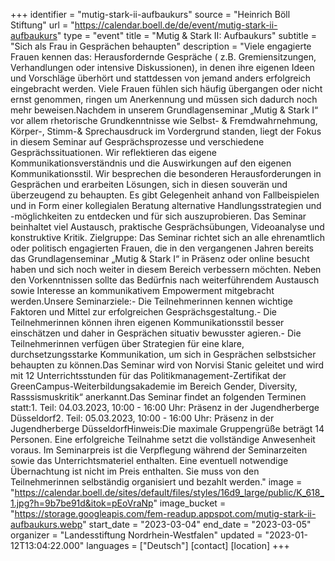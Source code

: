 +++
identifier = "mutig-stark-ii-aufbaukurs"
source = "Heinrich Böll Stiftung"
url = "https://calendar.boell.de/de/event/mutig-stark-ii-aufbaukurs"
type = "event"
title = "Mutig & Stark II: Aufbaukurs"
subtitle = "Sich als Frau in Gesprächen behaupten"
description = "Viele engagierte Frauen kennen das: Herausfordernde Gespräche ( z.B. Gremiensitzungen, Verhandlungen oder intensive Diskussionen), in denen ihre eigenen Ideen und Vorschläge überhört und stattdessen von jemand anders erfolgreich eingebracht werden. Viele Frauen fühlen sich häufig übergangen oder nicht ernst genommen, ringen um Anerkennung und müssen sich dadurch noch mehr beweisen.Nachdem in unserem Grundlagenseminar „Mutig & Stark I“ vor allem rhetorische Grundkenntnisse wie Selbst- & Fremdwahrnehmung, Körper-, Stimm-& Sprechausdruck im Vordergrund standen, liegt der Fokus in diesem Seminar auf Gesprächsprozesse und verschiedene Gesprächssituationen. Wir reflektieren das eigene Kommunikationsverständnis und die Auswirkungen auf den eigenen Kommunikationsstil. Wir besprechen die besonderen Herausforderungen in Gesprächen und erarbeiten Lösungen, sich in diesen souverän und überzeugend zu behaupten. Es gibt Gelegenheit anhand von Fallbeispielen und in Form einer kollegialen Beratung alternative Handlungsstrategien und -möglichkeiten zu entdecken und für sich auszuprobieren. Das Seminar beinhaltet viel Austausch, praktische Gesprächsübungen, Videoanalyse und konstruktive Kritik. Zielgruppe: Das Seminar richtet sich an alle ehrenamtlich oder politisch engagierten Frauen, die in den vergangenen Jahren bereits das Grundlagenseminar „Mutig & Stark I“ in Präsenz oder online besucht haben und sich noch weiter in diesem Bereich verbessern möchten. Neben den Vorkenntnissen sollte das Bedürfnis nach weiterführendem Austausch sowie Interesse an kommunikativem Empowerment mitgebracht werden.Unsere Seminarziele:- Die Teilnehmerinnen kennen wichtige Faktoren und Mittel zur erfolgreichen Gesprächsgestaltung.- Die Teilnehmerinnen können ihren eigenen Kommunikationsstil besser einschätzen und daher in Gesprächen situativ bewusster agieren.- Die Teilnehmerinnen verfügen über Strategien für eine klare, durchsetzungsstarke Kommunikation, um sich in Gesprächen selbstsicher behaupten zu können.Das Seminar wird von Norvisi Stanic geleitet und wird mit 12 Unterrichtsstunden für das Politikmanagement-Zertifikat der GreenCampus-Weiterbildungsakademie im Bereich Gender, Diversity, Rasssismuskritik“ anerkannt.Das Seminar findet an folgenden Terminen statt:1. Teil: 04.03.2023, 10:00 - 16:00 Uhr: Präsenz in der Jugendherberge Düsseldorf2. Teil: 05.03.2023, 10:00 - 16:00 Uhr: Präsenz in der Jugendherberge DüsseldorfHinweis:Die maximale Gruppengrüße beträgt 14 Personen. Eine erfolgreiche Teilnahme setzt die vollständige Anwesenheit voraus. Im Seminarpreis ist die Verpflegung während der Seminarzeiten sowie das Unterrichtsmateriel enthalten. Eine eventuell notwendige Übernachtung ist nicht im Preis enthalten. Sie muss von den Teilnehmerinnen selbständig organisiert und bezahlt werden."
image = "https://calendar.boell.de/sites/default/files/styles/16d9_large/public/K_618_1.jpg?h=9b7be91d&itok=pEoVraNp"
image_bucket = "https://storage.googleapis.com/fem-readup.appspot.com/mutig-stark-ii-aufbaukurs.webp"
start_date = "2023-03-04"
end_date = "2023-03-05"
organizer = "Landesstiftung Nordrhein-Westfalen"
updated = "2023-01-12T13:04:22.000"
languages = ["Deutsch"]
[contact]
[location]
+++